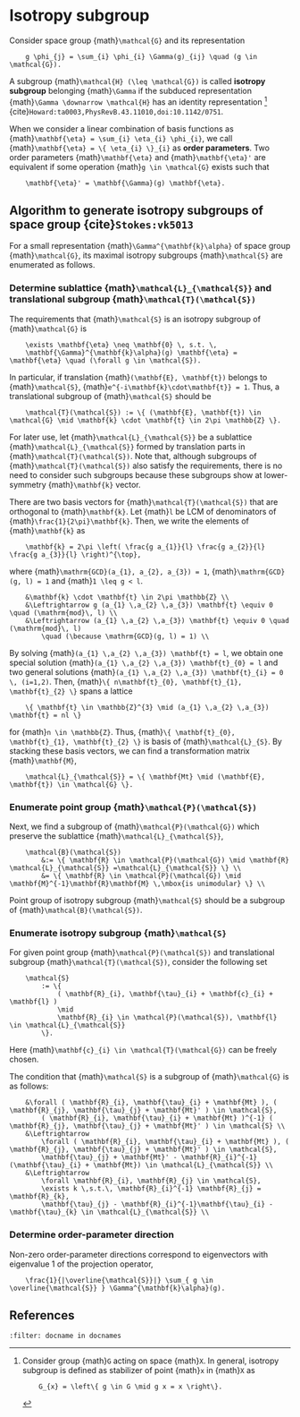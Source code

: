 # Isotropy subgroup

Consider space group {math}`\mathcal{G}` and its representation
```{math}
    g \phi_{j} = \sum_{i} \phi_{i} \Gamma(g)_{ij} \quad (g \in \mathcal{G}).
```
A subgroup {math}`\mathcal{H} (\leq \mathcal{G})` is called **isotropy subgroup** belonging {math}`\Gamma` if the subduced representation {math}`\Gamma \downarrow \mathcal{H}` has an identity representation [^isotropy_subgroup] {cite}`Howard:ta0003,PhysRevB.43.11010,doi:10.1142/0751`.

When we consider a linear combination of basis functions as {math}`\mathbf{\eta} = \sum_{i} \eta_{i} \phi_{i}`, we call {math}`\mathbf{\eta} = \{ \eta_{i} \}_{i}` as **order parameters**.
Two order parameters {math}`\mathbf{\eta}` and {math}`\mathbf{\eta}'` are equivalent if some operation {math}`g \in \mathcal{G}` exists such that
```{math}
    \mathbf{\eta}' = \mathbf{\Gamma}(g) \mathbf{\eta}.
```

[^isotropy_subgroup]: Consider group {math}`G` acting on space {math}`X`.
    In general, isotropy subgroup is defined as stabilizer of point {math}`x` in {math}`X` as
    ```{math}
        G_{x} = \left\{ g \in G \mid g x = x \right\}.
    ```

## Algorithm to generate isotropy subgroups of space group {cite}`Stokes:vk5013`

For a small representation {math}`\Gamma^{\mathbf{k}\alpha}` of space group {math}`\mathcal{G}`, its maximal isotropy subgroups {math}`\mathcal{S}` are enumerated as follows.

### Determine sublattice {math}`\mathcal{L}_{\mathcal{S}}` and translational subgroup {math}`\mathcal{T}(\mathcal{S})`

The requirements that {math}`\mathcal{S}` is an isotropy subgroup of {math}`\mathcal{G}` is
```{math}
    \exists \mathbf{\eta} \neq \mathbf{0} \, s.t. \,
    \mathbf{\Gamma}^{\mathbf{k}\alpha}(g) \mathbf{\eta} = \mathbf{\eta} \quad (\forall g \in \mathcal{S}).
```

In particular, if translation {math}`(\mathbf{E}, \mathbf{t})` belongs to {math}`\mathcal{S}`, {math}`e^{-i\mathbf{k}\cdot\mathbf{t}} = 1`.
Thus, a translational subgroup of {math}`\mathcal{S}` should be
```{math}
    \mathcal{T}(\mathcal{S}) := \{ (\mathbf{E}, \mathbf{t}) \in \mathcal{G} \mid \mathbf{k} \cdot \mathbf{t} \in 2\pi \mathbb{Z} \}.
```
For later use, let {math}`\mathcal{L}_{\mathcal{S}}` be a sublattice {math}`\mathcal{L}_{\mathcal{S}}` formed by translation parts in {math}`\mathcal{T}(\mathcal{S})`.
Note that, although subgroups of {math}`\mathcal{T}(\mathcal{S})` also satisfy the requirements, there is no need to consider such subgroups because these subgroups show at lower-symmetry {math}`\mathbf{k}` vector.

There are two basis vectors for {math}`\mathcal{T}(\mathcal{S})` that are orthogonal to {math}`\mathbf{k}`.
Let {math}`l` be LCM of denominators of {math}`\frac{1}{2\pi}\mathbf{k}`.
Then, we write the elements of {math}`\mathbf{k}` as
```{math}
    \mathbf{k} = 2\pi \left( \frac{g a_{1}}{l} \frac{g a_{2}}{l} \frac{g a_{3}}{l} \right)^{\top},
```
where {math}`\mathrm{GCD}(a_{1}, a_{2}, a_{3}) = 1`, {math}`\mathrm{GCD}(g, l) = 1` and {math}`1 \leq g < l`.

```{math}
    &\mathbf{k} \cdot \mathbf{t} \in 2\pi \mathbb{Z} \\
    &\Leftrightarrow g (a_{1} \,a_{2} \,a_{3}) \mathbf{t} \equiv 0 \quad (\mathrm{mod}\, l) \\
    &\Leftrightarrow (a_{1} \,a_{2} \,a_{3}) \mathbf{t} \equiv 0 \quad (\mathrm{mod}\, l)
        \quad (\because \mathrm{GCD}(g, l) = 1) \\
```

By solving {math}`(a_{1} \,a_{2} \,a_{3}) \mathbf{t} = l`, we obtain one special solution {math}`(a_{1} \,a_{2} \,a_{3}) \mathbf{t}_{0} = l` and two general solutions {math}`(a_{1} \,a_{2} \,a_{3}) \mathbf{t}_{i} = 0 \, (i=1,2)`.
Then, {math}`\{ n\mathbf{t}_{0}, \mathbf{t}_{1}, \mathbf{t}_{2} \}` spans a lattice
```{math}
    \{ \mathbf{t} \in \mathbb{Z}^{3} \mid (a_{1} \,a_{2} \,a_{3}) \mathbf{t} = nl \}
```
for {math}`n \in \mathbb{Z}`.
Thus, {math}`\{ \mathbf{t}_{0}, \mathbf{t}_{1}, \mathbf{t}_{2} \}` is basis of {math}`\mathcal{L}_{S}`.
By stacking these basis vectors, we can find a transformation matrix {math}`\mathbf{M}`,
```{math}
    \mathcal{L}_{\mathcal{S}} = \{ \mathbf{Mt} \mid (\mathbf{E}, \mathbf{t}) \in \mathcal{G} \}.
```

### Enumerate point group {math}`\mathcal{P}(\mathcal{S})`

Next, we find a subgroup of {math}`\mathcal{P}(\mathcal{G})` which preserve the sublattice {math}`\mathcal{L}_{\mathcal{S}}`,
```{math}
    \mathcal{B}(\mathcal{S})
        &:= \{ \mathbf{R} \in \mathcal{P}(\mathcal{G}) \mid \mathbf{R} \mathcal{L}_{\mathcal{S}} =\mathcal{L}_{\mathcal{S}} \} \\
        &= \{ \mathbf{R} \in \mathcal{P}(\mathcal{G}) \mid \mathbf{M}^{-1}\mathbf{R}\mathbf{M} \,\mbox{is unimodular} \} \\
```

Point group of isotropy subgroup {math}`\mathcal{S}` should be a subgroup of {math}`\mathcal{B}(\mathcal{S})`.

### Enumerate isotropy subgroup {math}`\mathcal{S}`

For given point group {math}`\mathcal{P}(\mathcal{S})` and translational subgroup {math}`\mathcal{T}(\mathcal{S})`, consider the following set
```{math}
    \mathcal{S}
        := \{
            ( \mathbf{R}_{i}, \mathbf{\tau}_{i} + \mathbf{c}_{i} + \mathbf{l} )
            \mid
            \mathbf{R}_{i} \in \mathcal{P}(\mathcal{S}), \mathbf{l} \in \mathcal{L}_{\mathcal{S}}
        \}.
```
Here {math}`\mathbf{c}_{i} \in \mathcal{T}(\mathcal{G})` can be freely chosen.

The condition that {math}`\mathcal{S}` is a subgroup of {math}`\mathcal{G}` is as follows:
```{math}
    &\forall ( \mathbf{R}_{i}, \mathbf{\tau}_{i} + \mathbf{Mt} ), ( \mathbf{R}_{j}, \mathbf{\tau}_{j} + \mathbf{Mt}' ) \in \mathcal{S},
        ( \mathbf{R}_{i}, \mathbf{\tau}_{i} + \mathbf{Mt} )^{-1} ( \mathbf{R}_{j}, \mathbf{\tau}_{j} + \mathbf{Mt}' ) \in \mathcal{S} \\
    &\Leftrightarrow
        \forall ( \mathbf{R}_{i}, \mathbf{\tau}_{i} + \mathbf{Mt} ), ( \mathbf{R}_{j}, \mathbf{\tau}_{j} + \mathbf{Mt}' ) \in \mathcal{S},
        \mathbf{\tau}_{j} + \mathbf{Mt}' - \mathbf{R}_{i}^{-1}(\mathbf{\tau}_{i} + \mathbf{Mt}) \in \mathcal{L}_{\mathcal{S}} \\
    &\Leftrightarrow
        \forall \mathbf{R}_{i}, \mathbf{R}_{j} \in \mathcal{S},
        \exists k \,s.t.\, \mathbf{R}_{i}^{-1} \mathbf{R}_{j} = \mathbf{R}_{k},
        \mathbf{\tau}_{j} - \mathbf{R}_{i}^{-1}\mathbf{\tau}_{i} - \mathbf{\tau}_{k} \in \mathcal{L}_{\mathcal{S}} \\
```

### Determine order-parameter direction

Non-zero order-parameter directions correspond to eigenvectors with eigenvalue 1 of the projection operator,
```{math}
    \frac{1}{|\overline{\mathcal{S}}|} \sum_{ g \in \overline{\mathcal{S}} } \Gamma^{\mathbf{k}\alpha}(g).
```

## References

```{bibliography}
:filter: docname in docnames
```
